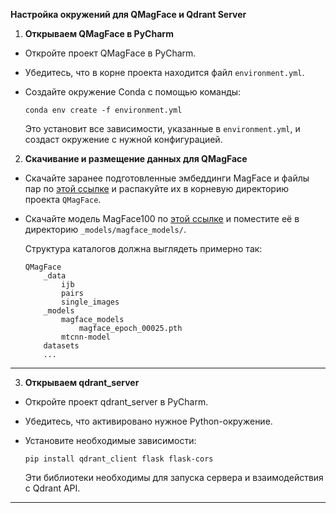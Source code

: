 **Настройка окружений для QMagFace и Qdrant Server**

1. **Открываем QMagFace в PyCharm**

- Откройте проект QMagFace в PyCharm.  
- Убедитесь, что в корне проекта находится файл `environment.yml`.  
- Создайте окружение Conda с помощью команды:

  ```
  conda env create -f environment.yml
  ```

  Это установит все зависимости, указанные в `environment.yml`, и создаст окружение с нужной конфигурацией.

2. **Скачивание и размещение данных для QMagFace**

- Скачайте заранее подготовленные эмбеддинги MagFace и файлы пар по [этой ссылке](https://drive.google.com/file/d/1ElwkUKFs6-4JEwRnsKh6fJLp00x_FOvS/view) и распакуйте их в корневую директорию проекта `QMagFace`.

- Скачайте модель MagFace100 по [этой ссылке](https://drive.google.com/file/d/1Bd87admxOZvbIOAyTkGEntsEz3fyMt7H/view) и поместите её в директорию `_models/magface_models/`.

  Структура каталогов должна выглядеть примерно так:

  ```
  QMagFace
      _data
          ijb
          pairs
          single_images
      _models
          magface_models
              magface_epoch_00025.pth
          mtcnn-model
      datasets
      ...
  ```

---

3. **Открываем qdrant_server**

- Откройте проект qdrant_server в PyCharm.  
- Убедитесь, что активировано нужное Python-окружение.  
- Установите необходимые зависимости:

  ```
  pip install qdrant_client flask flask-cors
  ```

  Эти библиотеки необходимы для запуска сервера и взаимодействия с Qdrant API.

---
